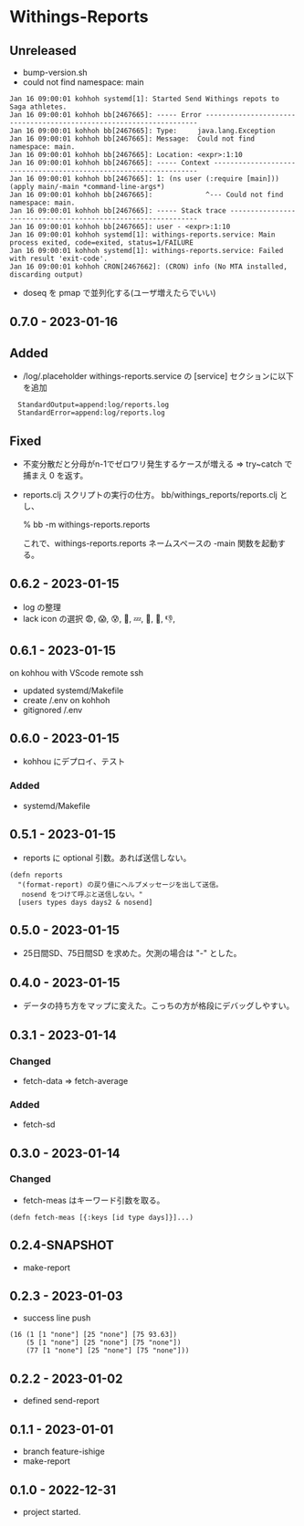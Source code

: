 # Withings-Reports

## Unreleased
- bump-version.sh
- could not find namespace: main
```
Jan 16 09:00:01 kohhoh systemd[1]: Started Send Withings repots to Saga athletes.
Jan 16 09:00:01 kohhoh bb[2467665]: ----- Error --------------------------------------------------------------------
Jan 16 09:00:01 kohhoh bb[2467665]: Type:     java.lang.Exception
Jan 16 09:00:01 kohhoh bb[2467665]: Message:  Could not find namespace: main.
Jan 16 09:00:01 kohhoh bb[2467665]: Location: <expr>:1:10
Jan 16 09:00:01 kohhoh bb[2467665]: ----- Context ------------------------------------------------------------------
Jan 16 09:00:01 kohhoh bb[2467665]: 1: (ns user (:require [main])) (apply main/-main *command-line-args*)
Jan 16 09:00:01 kohhoh bb[2467665]:             ^--- Could not find namespace: main.
Jan 16 09:00:01 kohhoh bb[2467665]: ----- Stack trace --------------------------------------------------------------
Jan 16 09:00:01 kohhoh bb[2467665]: user - <expr>:1:10
Jan 16 09:00:01 kohhoh systemd[1]: withings-reports.service: Main process exited, code=exited, status=1/FAILURE
Jan 16 09:00:01 kohhoh systemd[1]: withings-reports.service: Failed with result 'exit-code'.
Jan 16 09:00:01 kohhoh CRON[2467662]: (CRON) info (No MTA installed, discarding output)
```
- doseq を pmap で並列化する(ユーザ増えたらでいい)

## 0.7.0 - 2023-01-16
## Added
- /log/.placeholder
  withings-reports.service の [service] セクションに以下を追加

```
  StandardOutput=append:log/reports.log
  StandardError=append:log/reports.log
```
## Fixed
- 不変分散だと分母がn-1でゼロワリ発生するケースが増える
  => try~catch で捕まえ 0 を返す。
- reports.clj スクリプトの実行の仕方。
  bb/withings_reports/reports.clj とし、

  % bb -m withings-reports.reports

  これで、withings-reports.reports ネームスペースの -main 関数を起動する。

## 0.6.2 - 2023-01-15
- log の整理
- lack icon の選択 😨, 😱, 😰, 🌚, 💤, 🤢, 👻, 👎,
## 0.6.1 - 2023-01-15
on kohhou with VScode remote ssh
- updated systemd/Makefile
- create /.env on kohhoh
- gitignored /.env

## 0.6.0 - 2023-01-15
- kohhou にデプロイ、テスト
### Added
- systemd/Makefile

## 0.5.1 - 2023-01-15
- reports に optional 引数。あれば送信しない。
```
(defn reports
  "(format-report) の戻り値にヘルプメッセージを出して送信。
   nosend をつけて呼ぶと送信しない。"
  [users types days days2 & nosend]
```

## 0.5.0 - 2023-01-15
- 25日間SD、75日間SD を求めた。欠測の場合は "-" とした。

## 0.4.0 - 2023-01-15
- データの持ち方をマップに変えた。こっちの方が格段にデバッグしやすい。

## 0.3.1 - 2023-01-14
### Changed
- fetch-data => fetch-average
### Added
- fetch-sd

## 0.3.0 - 2023-01-14
### Changed
- fetch-meas はキーワード引数を取る。
```
(defn fetch-meas [{:keys [id type days]}]...)
```

## 0.2.4-SNAPSHOT
- make-report

## 0.2.3 - 2023-01-03
- success line push
```
(16 (1 [1 "none"] [25 "none"] [75 93.63])
    (5 [1 "none"] [25 "none"] [75 "none"])
    (77 [1 "none"] [25 "none"] [75 "none"]))
```

## 0.2.2 - 2023-01-02
- defined send-report

## 0.1.1 - 2023-01-01
- branch feature-ishige
- make-report

## 0.1.0 - 2022-12-31
- project started.

